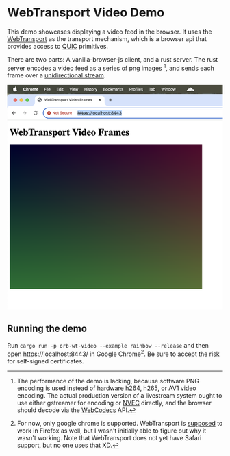 # WebTransport Video Demo

This demo showcases displaying a video feed in the browser.
It uses the [WebTransport][WebTransport] as the transport mechanism, which is a browser
api that provides access to [QUIC][QUIC] primitives.

There are two parts: A vanilla-browser-js client, and a rust server. The rust
server encodes a video feed as a series of png images [^1], and sends each frame over a 
[unidirectional stream][open_uni].

![A screenshot of the demo](./screenshot.png)

## Running the demo

Run `cargo run -p orb-wt-video --example rainbow --release` and then open
https://localhost:8443/ in Google Chrome[^2]. Be sure to accept the risk for
self-signed certificates.


[^1]: The performance of the demo is lacking, because software PNG encoding is used
instead of hardware h264, h265, or AV1 video encoding. The actual production version
of a livestream system ought to use either gstreamer for encoding or [NVEC][NVENC] directly,
and the browser should decode via the [WebCodecs][WebCodecs] API.
[^2]: For now, only google chrome is supported. WebTransport is
[supposed][WebTransport Compatibility] to work in Firefox as well, but I wasn't
initially able to figure out why it wasn't working. Note that WebTransport does not yet
have Safari support, but no one uses that XD.

[NVENC]: https://developer.nvidia.com/video-codec-sdk
[QUIC]: https://datatracker.ietf.org/doc/html/rfc9000
[WebCodecs]: https://developer.mozilla.org/en-US/docs/Web/API/WebCodecs_API
[WebTransport Compatibility]: https://developer.mozilla.org/en-US/docs/Web/API/WebTransport#browser_compatibility
[WebTransport]: https://developer.mozilla.org/en-US/docs/Web/API/WebTransport
[open_uni]: https://docs.rs/wtransport/0.5.0/wtransport/struct.Connection.html#method.open_uni
